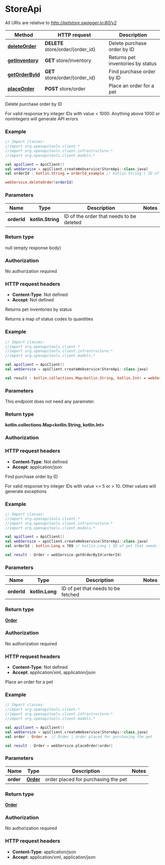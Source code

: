 # StoreApi

All URIs are relative to *http://petstore.swagger.io:80/v2*

Method | HTTP request | Description
------------- | ------------- | -------------
[**deleteOrder**](StoreApi.md#deleteOrder) | **DELETE** store/order/{order_id} | Delete purchase order by ID
[**getInventory**](StoreApi.md#getInventory) | **GET** store/inventory | Returns pet inventories by status
[**getOrderById**](StoreApi.md#getOrderById) | **GET** store/order/{order_id} | Find purchase order by ID
[**placeOrder**](StoreApi.md#placeOrder) | **POST** store/order | Place an order for a pet



Delete purchase order by ID

For valid response try integer IDs with value &lt; 1000. Anything above 1000 or nonintegers will generate API errors

### Example
```kotlin
// Import classes:
//import org.openapitools.client.*
//import org.openapitools.client.infrastructure.*
//import org.openapitools.client.models.*

val apiClient = ApiClient()
val webService = apiClient.createWebservice(StoreApi::class.java)
val orderId : kotlin.String = orderId_example // kotlin.String | ID of the order that needs to be deleted

webService.deleteOrder(orderId)
```

### Parameters

Name | Type | Description  | Notes
------------- | ------------- | ------------- | -------------
 **orderId** | **kotlin.String**| ID of the order that needs to be deleted |

### Return type

null (empty response body)

### Authorization

No authorization required

### HTTP request headers

 - **Content-Type**: Not defined
 - **Accept**: Not defined


Returns pet inventories by status

Returns a map of status codes to quantities

### Example
```kotlin
// Import classes:
//import org.openapitools.client.*
//import org.openapitools.client.infrastructure.*
//import org.openapitools.client.models.*

val apiClient = ApiClient()
val webService = apiClient.createWebservice(StoreApi::class.java)

val result : kotlin.collections.Map<kotlin.String, kotlin.Int> = webService.getInventory()
```

### Parameters
This endpoint does not need any parameter.

### Return type

**kotlin.collections.Map&lt;kotlin.String, kotlin.Int&gt;**

### Authorization



### HTTP request headers

 - **Content-Type**: Not defined
 - **Accept**: application/json


Find purchase order by ID

For valid response try integer IDs with value &lt;&#x3D; 5 or &gt; 10. Other values will generate exceptions

### Example
```kotlin
// Import classes:
//import org.openapitools.client.*
//import org.openapitools.client.infrastructure.*
//import org.openapitools.client.models.*

val apiClient = ApiClient()
val webService = apiClient.createWebservice(StoreApi::class.java)
val orderId : kotlin.Long = 789 // kotlin.Long | ID of pet that needs to be fetched

val result : Order = webService.getOrderById(orderId)
```

### Parameters

Name | Type | Description  | Notes
------------- | ------------- | ------------- | -------------
 **orderId** | **kotlin.Long**| ID of pet that needs to be fetched |

### Return type

[**Order**](Order.md)

### Authorization

No authorization required

### HTTP request headers

 - **Content-Type**: Not defined
 - **Accept**: application/xml, application/json


Place an order for a pet

### Example
```kotlin
// Import classes:
//import org.openapitools.client.*
//import org.openapitools.client.infrastructure.*
//import org.openapitools.client.models.*

val apiClient = ApiClient()
val webService = apiClient.createWebservice(StoreApi::class.java)
val order : Order =  // Order | order placed for purchasing the pet

val result : Order = webService.placeOrder(order)
```

### Parameters

Name | Type | Description  | Notes
------------- | ------------- | ------------- | -------------
 **order** | [**Order**](Order.md)| order placed for purchasing the pet |

### Return type

[**Order**](Order.md)

### Authorization

No authorization required

### HTTP request headers

 - **Content-Type**: application/json
 - **Accept**: application/xml, application/json

